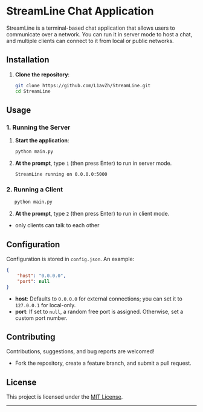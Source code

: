 # StreamLine Chat Application

StreamLine is a terminal-based chat application that allows users to communicate over a network. You can run it in server mode to host a chat, and multiple clients can connect to it from local or public networks.

## Installation

1. **Clone the repository**:
   ```bash
   git clone https://github.com/L1avZh/StreamLine.git
   cd StreamLine
   ```

## Usage

### 1. Running the Server

1. **Start the application**:
   ```bash
   python main.py
   ```
2. **At the prompt**, type `1` (then press Enter) to run in server mode.
   ```
   StreamLine running on 0.0.0.0:5000
   ```

### 2. Running a Client

```bash
   python main.py
   ```
 2. **At the prompt**, type `2` (then press Enter) to run in client mode.
 
 
   * only clients can talk to each other
  

## Configuration

Configuration is stored in `config.json`. An example:

```json
{
    "host": "0.0.0.0",
    "port": null
}
```
- **host**: Defaults to `0.0.0.0` for external connections; you can set it to `127.0.0.1` for local-only.
- **port**: If set to `null`, a random free port is assigned. Otherwise, set a custom port number.


## Contributing

Contributions, suggestions, and bug reports are welcomed!  
- Fork the repository, create a feature branch, and submit a pull request.

## License

This project is licensed under the [MIT License](LICENSE).

---

